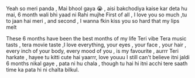 
Yeah so meri panda , Mai bhool gaya 😭 , aisi bakchodiya kaise kar deta hu mai, 6 month wali bhi yaad ni Rahi mujhe 
First of all , I love you so much ,tu to jaan hai meri , and second , I wanna fkin kiss you so hard that my lips melt 

These 6 months have been the best months of my life 
Teri vibe Tera music tasts , tera movie taste ,I love everything, your eyes , your face , your hair , every inch of your body, every mood of you , is my favourite , aurrr Teri harkate , hayee tu kitti cute hai yaarrr, love youuu
I still can't believe itni jaldi 6 months nikal gaye , pata ni hu chala , though tu hai hi itni acchi tere saath time ka pata hi ni chalta bilkul.
